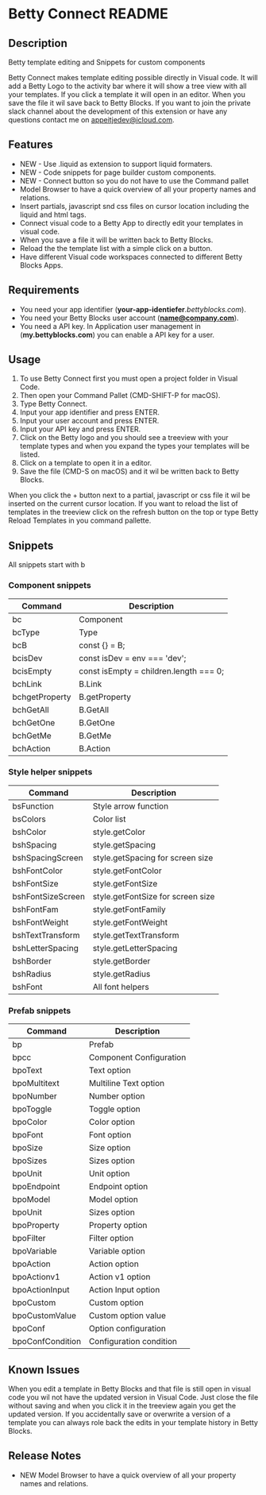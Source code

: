# Betty Connect README

## Description

Betty template editing and Snippets for custom components

Betty Connect makes template editing possible directly in Visual code. It will add a Betty Logo to the activity bar where it will show a tree view with all your templates. If you click a template it will open in an editor. When you save the file it wil save back to Betty Blocks. If you want to join the private slack channel about the development of this extension or have any questions contact me on appeitjedev@icloud.com.

## Features

- NEW - Use .liquid as extension to support liquid formaters.
- NEW - Code snippets for page builder custom components.
- NEW - Connect button so you do not have to use the Command pallet
- Model Browser to have a quick overview of all your property names and relations.
- Insert partials, javascript snd css files on cursor location including the liquid and html tags.
- Connect visual code to a Betty App to directly edit your templates in visual code.
- When you save a file it will be written back to Betty Blocks.
- Reload the the template list with a simple click on a button.
- Have different Visual code workspaces connected to different Betty Blocks Apps.

## Requirements

- You need your app identifier (**your-app-identiefer**_.bettyblocks.com_).
- You need your Betty Blocks user account (**name@company.com**).
- You need a API key. In Application user management in (**my.bettyblocks.com**) you can enable a API key for a user.

## Usage

1. To use Betty Connect first you must open a project folder in Visual Code.
2. Then open your Command Pallet (CMD-SHIFT-P for macOS).
3. Type Betty Connect.
4. Input your app identifier and press ENTER.
5. Input your user account and press ENTER.
6. Input your API key and press ENTER.
7. Click on the Betty logo and you should see a treeview with your template types and when you expand the types your templates will be listed.
8. Click on a template to open it in a editor.
9. Save the file (CMD-S on macOS) and it wil be written back to Betty Blocks.

When you click the + button next to a partial, javascript or css file it wil be inserted on the current cursor location.
If you want to reload the list of templates in the treeview click on the refresh button on the top or type Betty Reload Templates in you command pallette.

## Snippets

All snippets start with b

### Component snippets

| Command        | Description                            |
| -------------- | -------------------------------------- |
| bc             | Component                              |
| bcType         | Type                                   |
| bcB            | const {} = B;                          |
| bcisDev        | const isDev = env === 'dev';           |
| bcisEmpty      | const isEmpty = children.length === 0; |
| bchLink        | B.Link                                 |
| bchgetProperty | B.getProperty                          |
| bchGetAll      | B.GetAll                               |
| bchGetOne      | B.GetOne                               |
| bchGetMe       | B.GetMe                                |
| bchAction      | B.Action                               |

### Style helper snippets

| Command           | Description                       |
| ----------------- | --------------------------------- |
| bsFunction        | Style arrow function              |
| bsColors          | Color list                        |
| bshColor          | style.getColor                    |
| bshSpacing        | style.getSpacing                  |
| bshSpacingScreen  | style.getSpacing for screen size  |
| bshFontColor      | style.getFontColor                |
| bshFontSize       | style.getFontSize                 |
| bshFontSizeScreen | style.getFontSize for screen size |
| bshFontFam        | style.getFontFamily               |
| bshFontWeight     | style.getFontWeight               |
| bshTextTransform  | style.getTextTransform            |
| bshLetterSpacing  | style.getLetterSpacing            |
| bshBorder         | style.getBorder                   |
| bshRadius         | style.getRadius                   |
| bshFont           | All font helpers                  |

### Prefab snippets

| Command          | Description             |
| ---------------- | ----------------------- |
| bp               | Prefab                  |
| bpcc             | Component Configuration |
| bpoText          | Text option             |
| bpoMultitext     | Multiline Text option   |
| bpoNumber        | Number option           |
| bpoToggle        | Toggle option           |
| bpoColor         | Color option            |
| bpoFont          | Font option             |
| bpoSize          | Size option             |
| bpoSizes         | Sizes option            |
| bpoUnit          | Unit option             |
| bpoEndpoint      | Endpoint option         |
| bpoModel         | Model option            |
| bpoUnit          | Sizes option            |
| bpoProperty      | Property option         |
| bpoFilter        | Filter option           |
| bpoVariable      | Variable option         |
| bpoAction        | Action option           |
| bpoActionv1      | Action v1 option        |
| bpoActionInput   | Action Input option     |
| bpoCustom        | Custom option           |
| bpoCustomValue   | Custom option value     |
| bpoConf          | Option configuration    |
| bpoConfCondition | Configuration condition |

## Known Issues

When you edit a template in Betty Blocks and that file is still open in visual code you wil not have the updated version in Visual Code. Just close the file without saving and when you click it in the treeview again you get the updated version.
If you accidentally save or overwrite a version of a template you can always role back the edits in your template history in Betty Blocks.

## Release Notes

- NEW Model Browser to have a quick overview of all your property names and relations.
